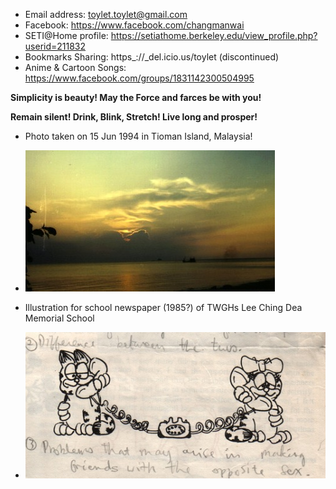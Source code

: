 * Email address: toylet.toylet@gmail.com
* Facebook: https://www.facebook.com/changmanwai
* SETI@Home profile: https://setiathome.berkeley.edu/view_profile.php?userid=211832
* Bookmarks Sharing: https_://_del.icio.us/toylet (discontinued)
* Anime & Cartoon Songs: https://www.facebook.com/groups/1831142300504995 

**Simplicity is beauty! May the Force and farces be with you!**

**Remain silent! Drink, Blink, Stretch! Live long and prosper!**

* Photo taken on 15 Jun 1994 in Tioman Island, Malaysia!
 - ![Photo taken on 15 Jun 1994 in Tioman Island, Malaysia!)](19940615.jpg)

* Illustration for school newspaper (1985?) of TWGHs Lee Ching Dea Memorial School
 - ![Illustration for school newspaper when I was studying in TWGHs Lee Ching Dea Memorial School!)](lcdmc.dating.jpg)

